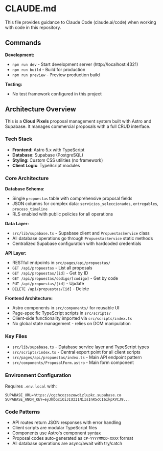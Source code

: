 # CLAUDE.md

This file provides guidance to Claude Code (claude.ai/code) when working with code in this repository.

## Commands

**Development:**
- `npm run dev` - Start development server (http://localhost:4321)
- `npm run build` - Build for production
- `npm run preview` - Preview production build

**Testing:**
- No test framework configured in this project

## Architecture Overview

This is a **Cloud Pixels** proposal management system built with Astro and Supabase. It manages commercial proposals with a full CRUD interface.

### Tech Stack
- **Frontend**: Astro 5.x with TypeScript
- **Database**: Supabase (PostgreSQL) 
- **Styling**: Custom CSS utilities (no framework)
- **Client Logic**: TypeScript modules

### Core Architecture

**Database Schema:**
- Single `propuestas` table with comprehensive proposal fields
- JSON columns for complex data: `servicios_seleccionados`, `entregables`, `proceso_timeline`
- RLS enabled with public policies for all operations

**Data Layer:**
- `src/lib/supabase.ts` - Supabase client and `PropuestasService` class
- All database operations go through `PropuestasService` static methods
- Centralized Supabase configuration with hardcoded credentials

**API Layer:**
- RESTful endpoints in `src/pages/api/propuestas/`
- `GET /api/propuestas` - List all proposals
- `GET /api/propuestas/[id]` - Get by ID
- `GET /api/propuestas/codigo/[codigo]` - Get by code
- `PUT /api/propuestas/[id]` - Update
- `DELETE /api/propuestas/[id]` - Delete

**Frontend Architecture:**
- Astro components in `src/components/` for reusable UI
- Page-specific TypeScript scripts in `src/scripts/`
- Client-side functionality imported via `src/scripts/index.ts`
- No global state management - relies on DOM manipulation

### Key Files
- `src/lib/supabase.ts` - Database service layer and TypeScript types
- `src/scripts/index.ts` - Central export point for all client scripts
- `src/pages/api/propuestas/index.ts` - Main API endpoint pattern
- `src/components/ProposalForm.astro` - Main form component

### Environment Configuration
Requires `.env.local` with:
```
SUPABASE_URL=https://cgchcozsszowdizlupkc.supabase.co
SUPABASE_ANON_KEY=eyJhbGciOiJIUzI1NiIsInR5cCI6IkpXVCJ9...
```

### Code Patterns
- API routes return JSON responses with error handling
- Client scripts are modular TypeScript files
- Components use Astro's component syntax
- Proposal codes auto-generated as `CP-YYYYMMDD-XXXX` format
- All database operations are async/await with try/catch